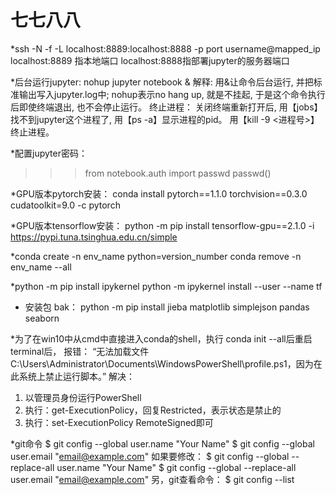 # 七七八八
   
  *ssh -N -f -L localhost:8889:localhost:8888 -p port username@mapped_ip
  localhost:8889 指本地端口
  localhost:8888指部署jupyter的服务器端口

  *后台运行jupyter: nohup jupyter notebook &
  解释: 
  用&让命令后台运行, 并把标准输出写入jupyter.log中;
  nohup表示no hang up, 就是不挂起, 于是这个命令执行后即使终端退出, 也不会停止运行。
  终止进程：
  关闭终端重新打开后, 用【jobs】找不到jupyter这个进程了, 用【ps -a】显示进程的pid。
  用【kill -9 <进程号>】终止进程。

  *配置jupyter密码：
  >>> from notebook.auth import passwd
  >>> passwd()  

  *GPU版本pytorch安装：
  conda install pytorch==1.1.0 torchvision==0.3.0 cudatoolkit=9.0 -c pytorch

  *GPU版本tensorflow安装：
  python -m pip install tensorflow-gpu==2.1.0 -i https://pypi.tuna.tsinghua.edu.cn/simple

  *conda create -n env_name python=version_number
  conda remove -n env_name --all

  *python -m pip install ipykernel
  python -m ipykernel install --user --name tf

  * 安装包 bak：
  python -m pip install jieba matplotlib simplejson pandas seaborn

  *为了在win10中从cmd中直接进入conda的shell，执行 conda init --all后重启terminal后，
  报错： “无法加载文件 C:\Users\Administrator\Documents\WindowsPowerShell\profile.ps1，因为在此系统上禁止运行脚本。” 
  解决：
  1. 以管理员身份运行PowerShell
  2. 执行：get-ExecutionPolicy，回复Restricted，表示状态是禁止的
  3. 执行：set-ExecutionPolicy RemoteSigned即可

  *git命令
  $ git config --global user.name "Your Name"
  $ git config --global user.email "email@example.com"
  如果要修改：
  $  git config --global --replace-all user.name "Your Name"
  $  git config --global --replace-all user.email "email@example.com" 
  另，git查看命令： 
  $  git config --list 

  
  
